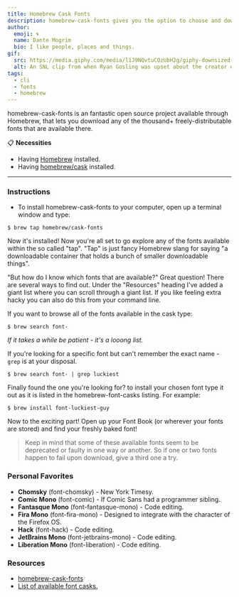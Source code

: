 ```yaml
---
title: Homebrew Cask Fonts
description: homebrew-cask-fonts gives you the option to choose and download a variety of a thousand and more freely-distributable fonts, straight from your command line.
author:
  emoji: 🌀
  name: Dante Mogrim
  bio: I like people, places and things.
gif:
  src: https://media.giphy.com/media/l1J9NQvtuCQzUbH2g/giphy-downsized-large.gif
  alt: An SNL clip from when Ryan Gosling was upset about the creator of Avatar choosing Papyrus as their main font.
tags:
  - cli
  - fonts
  - homebrew
---
```

homebrew-cask-fonts is an fantastic open source project available through Homebrew, that lets you download any of the thousand+ freely-distributable fonts that are available there.

📋 **Necessities**
- Having [Homebrew](https://brew.sh/index_sv) installed.
- Having [homebrew/cask]() installed.

---

### Instructions
- To install homebrew-cask-fonts to your computer, open up a terminal window and type:
```shell-session
$ brew tap homebrew/cask-fonts
```
Now it's installed! Now you're all set to go explore any of the fonts available within the so called "tap". "Tap" is just fancy Homebrew slang for saying "a downloadable container that holds a bunch of smaller downloadable things". 

"But how do I know which fonts that are available?" Great question! There are several ways to find out. Under the "Resources" heading I've added a giant list where you can scroll through a giant list. If you like feeling extra hacky you can also do this from your command line.

If you want to browse all of the fonts available in the cask type:
```shell-session
$ brew search font-
```
_If it takes a while be patient - it's a looong list._

If you're looking for a specific font but can't remember the exact name - `grep` is at your disposal.
```shell-session
$ brew search font- | grep luckiest
```

Finally found the one you're looking for? to install your chosen font type it out as it is listed in the homebrew-font-casks listing. For example:
```shell-session
$ brew install font-luckiest-guy
```
Now to the exciting part! Open up your Font Book (or wherever your fonts are stored) and find your freshly baked font!

> Keep in mind that some of these available fonts seem to be deprecated or faulty in one way or another. So if one or two fonts happen to fail upon download, give a third one a try.

### Personal Favorites
- **Chomsky** (font-chomsky) - New York Timesy.
- **Comic Mono** (font-comic) - If Comic Sans had a programmer sibling.
- **Fantasque Mono** (font-fantasque-mono) - Code editing.
- **Fira Mono** (font-fira-mono) - Designed to integrate with the character of the Firefox OS.
- **Hack** (font-hack) - Code editing.
- **JetBrains Mono** (font-jetbrains-mono) - Code editing.
- **Liberation Mono** (font-liberation) - Code editing.


### Resources
- [homebrew-cask-fonts](https://github.com/Homebrew/homebrew-cask-fonts)
- [List of available font casks.](https://github.com/Homebrew/homebrew-cask-fonts/tree/master/Casks)
